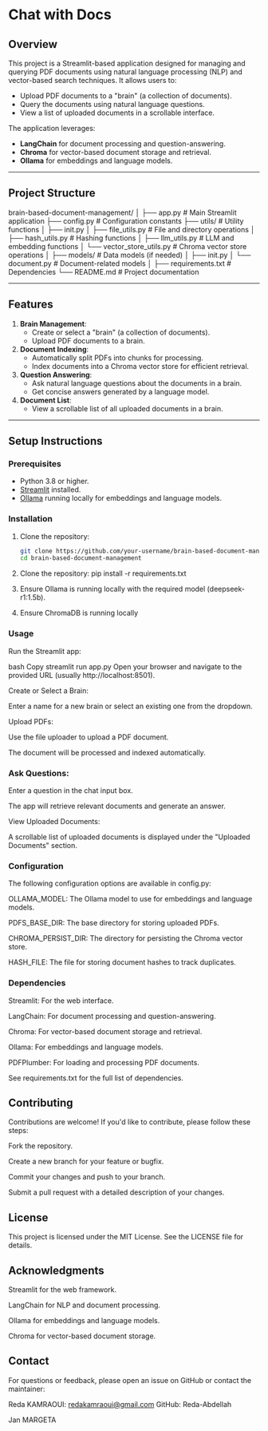 # Chat with Docs

## Overview
This project is a Streamlit-based application designed for managing and querying PDF documents using natural language processing (NLP) and vector-based search techniques. It allows users to:
- Upload PDF documents to a "brain" (a collection of documents).
- Query the documents using natural language questions.
- View a list of uploaded documents in a scrollable interface.

The application leverages:
- **LangChain** for document processing and question-answering.
- **Chroma** for vector-based document storage and retrieval.
- **Ollama** for embeddings and language models.

---

## Project Structure
brain-based-document-management/
│
├── app.py # Main Streamlit application
├── config.py # Configuration constants
├── utils/ # Utility functions
│ ├── init.py
│ ├── file_utils.py # File and directory operations
│ ├── hash_utils.py # Hashing functions
│ ├── llm_utils.py # LLM and embedding functions
│ └── vector_store_utils.py # Chroma vector store operations
│
├── models/ # Data models (if needed)
│ ├── init.py
│ └── document.py # Document-related models
│
├── requirements.txt # Dependencies
└── README.md # Project documentation


---

## Features
1. **Brain Management**:
   - Create or select a "brain" (a collection of documents).
   - Upload PDF documents to a brain.
2. **Document Indexing**:
   - Automatically split PDFs into chunks for processing.
   - Index documents into a Chroma vector store for efficient retrieval.
3. **Question Answering**:
   - Ask natural language questions about the documents in a brain.
   - Get concise answers generated by a language model.
4. **Document List**:
   - View a scrollable list of all uploaded documents in a brain.

---

## Setup Instructions

### Prerequisites
- Python 3.8 or higher.
- [Streamlit](https://streamlit.io/) installed.
- [Ollama](https://ollama.ai/) running locally for embeddings and language models.

### Installation
1. Clone the repository:
   ```bash
   git clone https://github.com/your-username/brain-based-document-management.git
   cd brain-based-document-management

2. Clone the repository:
pip install -r requirements.txt

3. Ensure Ollama is running locally with the required model (deepseek-r1:1.5b).
4. Ensure ChromaDB is running locally


### Usage
Run the Streamlit app:

bash
Copy
streamlit run app.py
Open your browser and navigate to the provided URL (usually http://localhost:8501).

Create or Select a Brain:

Enter a name for a new brain or select an existing one from the dropdown.

Upload PDFs:

Use the file uploader to upload a PDF document.

The document will be processed and indexed automatically.

### Ask Questions:

Enter a question in the chat input box.

The app will retrieve relevant documents and generate an answer.

View Uploaded Documents:

A scrollable list of uploaded documents is displayed under the "Uploaded Documents" section.

### Configuration
The following configuration options are available in config.py:

OLLAMA_MODEL: The Ollama model to use for embeddings and language models.

PDFS_BASE_DIR: The base directory for storing uploaded PDFs.

CHROMA_PERSIST_DIR: The directory for persisting the Chroma vector store.

HASH_FILE: The file for storing document hashes to track duplicates.

### Dependencies
Streamlit: For the web interface.

LangChain: For document processing and question-answering.

Chroma: For vector-based document storage and retrieval.

Ollama: For embeddings and language models.

PDFPlumber: For loading and processing PDF documents.

See requirements.txt for the full list of dependencies.

## Contributing
Contributions are welcome! If you'd like to contribute, please follow these steps:

Fork the repository.

Create a new branch for your feature or bugfix.

Commit your changes and push to your branch.

Submit a pull request with a detailed description of your changes.

## License
This project is licensed under the MIT License. See the LICENSE file for details.

## Acknowledgments
Streamlit for the web framework.

LangChain for NLP and document processing.

Ollama for embeddings and language models.

Chroma for vector-based document storage.

## Contact
For questions or feedback, please open an issue on GitHub or contact the maintainer:

Reda KAMRAOUI: redakamraoui@gmail.com
GitHub: Reda-Abdellah

Jan MARGETA




